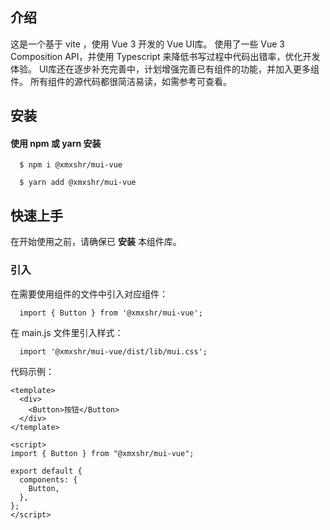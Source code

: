 ## 介绍

这是一个基于 vite ，使用 Vue 3 开发的 Vue UI库。
使用了一些 Vue 3 Composition API，并使用 Typescript 来降低书写过程中代码出错率，优化开发体验。
UI库还在逐步补充完善中，计划增强完善已有组件的功能，并加入更多组件。
所有组件的源代码都很简洁易读，如需参考可查看。

## 安装
#### 使用 npm 或 yarn 安装

```
  $ npm i @xmxshr/mui-vue
```

```
  $ yarn add @xmxshr/mui-vue
```

## 快速上手
在开始使用之前，请确保已 **安装** 本组件库。

### 引入
在需要使用组件的文件中引入对应组件：
```
  import { Button } from '@xmxshr/mui-vue';
```

在 main.js 文件里引入样式：
```
  import '@xmxshr/mui-vue/dist/lib/mui.css';
```

代码示例：
```
<template>
  <div>
    <Button>按钮</Button>
  </div>
</template>

<script>
import { Button } from "@xmxshr/mui-vue";

export default {
  components: {
    Button,
  },
};
</script>
```